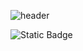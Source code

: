 
![header](https://capsule-render.vercel.app/api?type=shark&color=auto&height=300&section=header&text=%EA%B9%80%EC%84%A0%EC%9A%B0&fontSize=90)

![Static Badge](https://img.shields.io/badge/instagram-green?logo=instagram)
